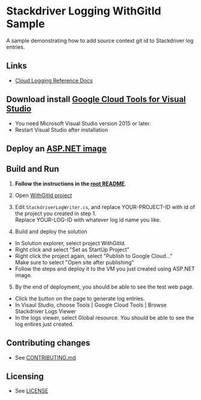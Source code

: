 # Stackdriver Logging WithGitId Sample

A sample demonstrating how to add source context git id to Stackdriver log entries.

## Links

- [Cloud Logging Reference Docs](https://cloud.google.com/logging/docs/)

## Download install [Google Cloud Tools for Visual Studio](https://marketplace.visualstudio.com/items?itemName=GoogleCloudTools.GoogleCloudPlatformExtensionforVisualStudio) 
* You need Microsoft Visual Studio version 2015 or later.
* Restart Visual Studio after installation

## Deploy an [ASP.NET image](https://console.cloud.google.com/launcher/details/click-to-deploy-images/aspnet?_ga=1.162497535.236660576.1482928062)

## Build and Run

1.  **Follow the instructions in the [root README](../../../README.md)**.

2.  Open [WithGitId project](WithGitId.csproj) 

3.  Edit `StackdriverLogWriter.cs`, and replace YOUR-PROJECT-ID with id
    of the project you created in step 1.  
	Replace YOUR-LOG-ID with whatever log id name you like.

4.  Build and deploy the solution
* In Solution explorer, select project WithGitId. 
* Right click and select "Set as StartUp Project"
* Right click the project again, select "Publish to Google Cloud..."  
  Make sure to select "Open site after publishing"
* Follow the steps and deploy it to the VM you just created using ASP.NET image.

5. By the end of deployment, you should be able to see the test web page. 
* Click the button on the page to generate log entries.
* In Visaul Studio, choose Tools | Google Cloud Tools | Browse Stackdriver Logs Viewer
* In the logs viewer, select Global resource.  You should be able to see the log entires just created.
  
	
## Contributing changes

* See [CONTRIBUTING.md](../../../CONTRIBUTING.md)

## Licensing

* See [LICENSE](../../../LICENSE)
